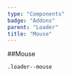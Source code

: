 ```yaml
---
type: "Components"
badge: "Addons"
parent: "Loader"
title: "Mouse"
---
```


##Mouse

`.loader--mouse`

<demo>
  <demovanilla src="vanilla/demos/loader/mouse-spinner">
  </demovanilla>
</demo>

<demo>
  <demovanilla src="vanilla/demos/loader/mouse-filler">
  </demovanilla>
</demo>
